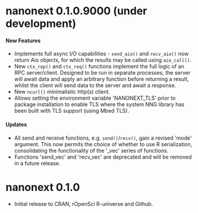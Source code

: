 # nanonext 0.1.0.9000 (under development)

#### New Features

* Implements full async I/O capabilities - `send_aio()` and `recv_aio()` now return Aio objects, for which the results may be called using `aio_call()`.
* New `ctx_rep()` and `ctx_req()` functions implement the full logic of an RPC server/client. Designed to be run in separate processes, the server will await data and apply an arbitrary function before returning a result, whilst the client will send data to the server and await a response.
* New `ncurl()` minimalistic http(s) client.
* Allows setting the environment variable 'NANONEXT_TLS' prior to package installation to enable TLS where the system NNG library has been built with TLS support (using Mbed TLS).

#### Updates

* All send and receive functions, e.g. `send()`/`recv()`, gain a revised 'mode' argument. This now permits the choice of whether to use R serialization, consolidating the functionality of the '_vec' series of functions.
* Functions 'send_vec' and 'recv_vec' are deprecated and will be removed in a future release.

# nanonext 0.1.0

* Initial release to CRAN, rOpenSci R-universe and Github.
